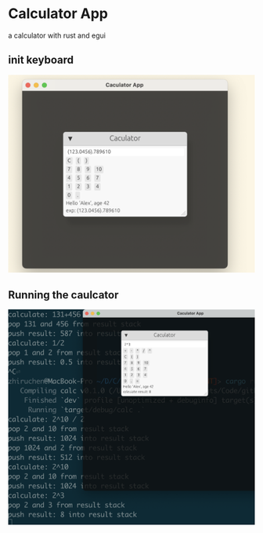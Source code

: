 # Calculator App

a calculator with rust and egui

## init keyboard

![alt text](init_keyboard.png)

## Running the caulcator

![alt text](calculator.png)